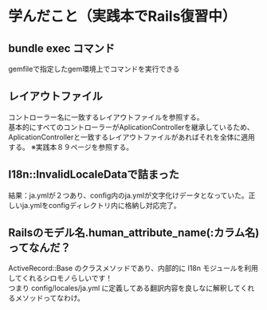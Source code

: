 # 学んだこと（実践本でRails復習中）
## bundle exec コマンド
gemfileで指定したgem環境上でコマンドを実行できる

## レイアウトファイル
コントローラー名に一致するレイアウトファイルを参照する。\
基本的にすべてのコントローラーがAplicationControllerを継承しているため、AplicationControllerと一致するレイアウトファイルがあればそれを全体に適用する。
※実践本８９ページを参照する。

## I18n::InvalidLocaleDataで詰まった
結果：ja.ymlが２つあり、config内のja.ymlが文字化けデータとなっていた。正しいja.ymlをconfigディレクトリ内に格納し対応完了。

## Railsのモデル名.human_attribute_name(:カラム名)ってなんだ？
ActiveRecord::Base のクラスメソッドであり、内部的に I18n モジュールを利用してくれるシロモノらしいです！\
つまり config/locales/ja.yml に定義してある翻訳内容を良しなに解釈してくれるメソッドってなわけ。
